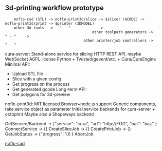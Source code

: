 
3d-printing workflow prototype
---------------------

        noflo-cad (STL) -> noflo-print3d/slice -> $slicer (GCODE) -> noflo-print3d/print -> $printer (3DMODEL)
        other 3d tools  ->   " - "             ->
                                            other toolpath generators ->      " - "    ->
                                        other printer/job controllers ->      " - "

cura-server:
Stand-alone service for slicing
HTTP REST API, maybe WebSocket
AGPL license
Python + Twisted/gevent/etc. + Cura/CuraEngine
Minimal API:
- Upload STL file
- Slice with a given config
- Get progress on the process
- Get generated gcode
Long-term API:
- Get polygons for 3d-preview

noflo-print3d:
MIT licensed
Browser+node.js support
Generic components, take service object as parameter
Initial service backends for cura-server + octoprint
Maybe also a Shapeways backend

GetService/Backend -> {"service": "cura", "url": "http://FOO", "bar": "baz" }
ConnectService -> {}
CreateSliceJob -> {}
CreatePrintJob -> {}
GetJobStatus -> {"progress": 1.0 }
AbortJob

[noflo-cad](http://github.com/jonnor/noflo-cad)
